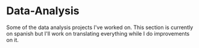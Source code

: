 # Data-Analysis
Some of the data analysis projects I've worked on. This section is currently on spanish but I'll work on translating everything while I do improvements on it.
